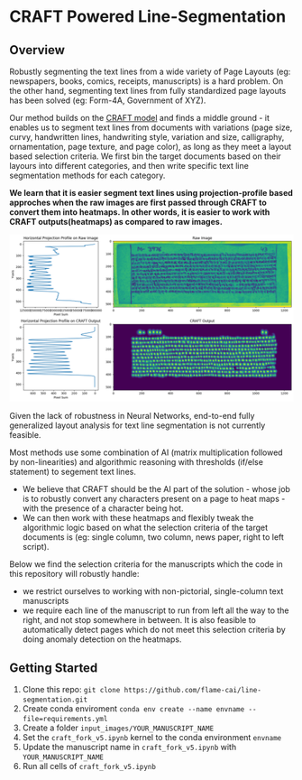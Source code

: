 # CRAFT Powered Line-Segmentation

## Overview
Robustly segmenting the text lines from a wide variety of Page Layouts (eg: newspapers, books, comics, receipts, manuscripts) is a hard problem. On the other hand, segmenting text lines from fully standardized page layouts has been solved (eg: Form-4A, Government of XYZ). 

Our method builds on the [CRAFT model](https://github.com/clovaai/CRAFT-pytorch) and finds a middle ground - it enables us to segment text lines from documents with variations (page size, curvy, handwritten lines, handwriting style, variation and size, calligraphy, ornamentation, page texture, and page color), as long as they meet a layout based selection criteria. We first bin the target documents based on their layours into different categories, and then write specific text line segmentation methods for each category.

**We learn that it is easier segment text lines using projection-profile based approches when the raw images are first passed through CRAFT to convert them into heatmaps. In other words, it is easier to work with CRAFT outputs(heatmaps) as compared to raw images.**

![alt text](./sample_img.png)

Given the lack of robustness in Neural Networks, end-to-end fully generalized layout analysis for text line segmentation is not currently feasible. 

Most methods use some combination of AI (matrix multiplication followed by non-linearities) and algorithmic reasoning with thresholds (if/else statement) to segement text lines. 
- We believe that CRAFT should be the AI part of the solution - whose job is to robustly convert any characters present on a page to heat maps - with the presence of a character being hot. 
- We can then work with these heatmaps and flexibly tweak the algorithmic logic based on what the selection criteria of the target documents is (eg: single column, two column, news paper, right to left script).


Below we find the selection criteria for the manuscripts which the code in this repository will robustly handle:
- we restrict ourselves to working with non-pictorial, single-column text manuscripts
- we require each line of the manuscript to run from left all the way to the right, and not stop somewhere in between.
It is also feasible to automatically detect pages which do not meet this selection criteria by doing anomaly detection on the heatmaps.



## Getting Started
 1) Clone this repo: ```git clone https://github.com/flame-cai/line-segmentation.git```
 2) Create conda enviroment ```conda env create --name envname --file=requirements.yml```
 3) Create a folder ```input_images/YOUR_MANUSCRIPT_NAME```
 4) Set the ```craft_fork_v5.ipynb``` kernel to the conda environment ```envname```
 5) Update the manuscript name in ```craft_fork_v5.ipynb``` with ```YOUR_MANUSCRIPT_NAME```
 6) Run all cells of ```craft_fork_v5.ipynb```
